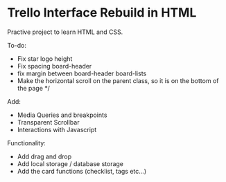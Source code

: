 # Trello Interface Rebuild in HTML

Practive project to learn HTML and CSS.

To-do:

- Fix star logo height
- Fix spacing board-header
- fix margin between board-header board-lists
- Make the horizontal scroll on the parent class, so it is on the bottom of the page \*/

Add:

- Media Queries and breakpoints
- Transparent Scrollbar
- Interactions with Javascript

Functionality:

- Add drag and drop
- Add local storage / database storage
- Add the card functions (checklist, tags etc...)

